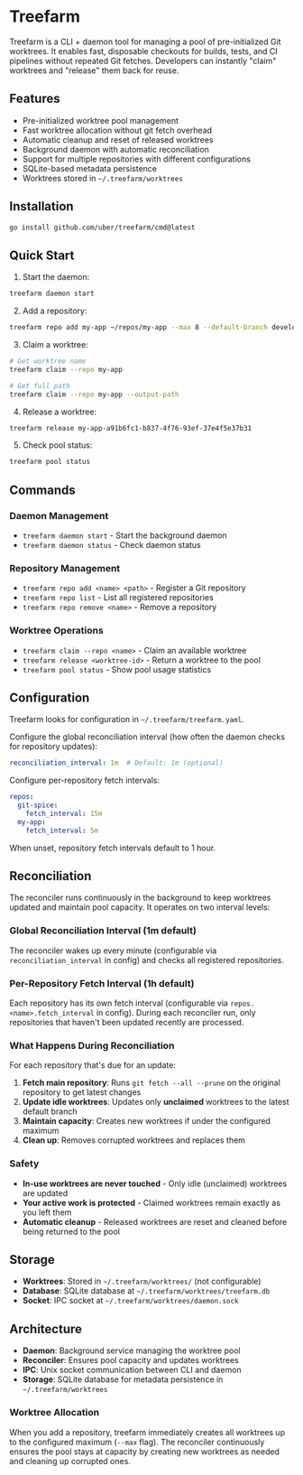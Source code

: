 # Treefarm

Treefarm is a CLI + daemon tool for managing a pool of pre-initialized Git worktrees. It enables fast, disposable checkouts for builds, tests, and CI pipelines without repeated Git fetches. Developers can instantly "claim" worktrees and "release" them back for reuse.

## Features

- Pre-initialized worktree pool management
- Fast worktree allocation without git fetch overhead
- Automatic cleanup and reset of released worktrees
- Background daemon with automatic reconciliation
- Support for multiple repositories with different configurations
- SQLite-based metadata persistence
- Worktrees stored in `~/.treefarm/worktrees`

## Installation

```bash
go install github.com/uber/treefarm/cmd@latest
```

## Quick Start

1. Start the daemon:
```bash
treefarm daemon start
```

2. Add a repository:
```bash
treefarm repo add my-app ~/repos/my-app --max 8 --default-branch develop
```

3. Claim a worktree:
```bash
# Get worktree name
treefarm claim --repo my-app

# Get full path
treefarm claim --repo my-app --output-path
```

4. Release a worktree:
```bash
treefarm release my-app-a91b6fc1-b837-4f76-93ef-37e4f5e37b31
```

5. Check pool status:
```bash
treefarm pool status
```

## Commands

### Daemon Management

- `treefarm daemon start` - Start the background daemon
- `treefarm daemon status` - Check daemon status

### Repository Management

- `treefarm repo add <name> <path>` - Register a Git repository
- `treefarm repo list` - List all registered repositories
- `treefarm repo remove <name>` - Remove a repository

### Worktree Operations

- `treefarm claim --repo <name>` - Claim an available worktree
- `treefarm release <worktree-id>` - Return a worktree to the pool
- `treefarm pool status` - Show pool usage statistics

## Configuration

Treefarm looks for configuration in `~/.treefarm/treefarm.yaml`. 

Configure the global reconciliation interval (how often the daemon checks for repository updates):

```yaml
reconciliation_interval: 1m  # Default: 1m (optional)
```

Configure per-repository fetch intervals:

```yaml
repos:
  git-spice:
    fetch_interval: 15m
  my-app:
    fetch_interval: 5m
```

When unset, repository fetch intervals default to 1 hour.

## Reconciliation

The reconciler runs continuously in the background to keep worktrees updated and maintain pool capacity. It operates on two interval levels:

### Global Reconciliation Interval (1m default)
The reconciler wakes up every minute (configurable via `reconciliation_interval` in config) and checks all registered repositories.

### Per-Repository Fetch Interval (1h default)
Each repository has its own fetch interval (configurable via `repos.<name>.fetch_interval` in config). During each reconciler run, only repositories that haven't been updated recently are processed.

### What Happens During Reconciliation

For each repository that's due for an update:

1. **Fetch main repository**: Runs `git fetch --all --prune` on the original repository to get latest changes
2. **Update idle worktrees**: Updates only **unclaimed** worktrees to the latest default branch
3. **Maintain capacity**: Creates new worktrees if under the configured maximum
4. **Clean up**: Removes corrupted worktrees and replaces them

### Safety

- **In-use worktrees are never touched** - Only idle (unclaimed) worktrees are updated
- **Your active work is protected** - Claimed worktrees remain exactly as you left them
- **Automatic cleanup** - Released worktrees are reset and cleaned before being returned to the pool

## Storage

- **Worktrees**: Stored in `~/.treefarm/worktrees/` (not configurable)
- **Database**: SQLite database at `~/.treefarm/worktrees/treefarm.db`
- **Socket**: IPC socket at `~/.treefarm/worktrees/daemon.sock`

## Architecture

- **Daemon**: Background service managing the worktree pool
- **Reconciler**: Ensures pool capacity and updates worktrees
- **IPC**: Unix socket communication between CLI and daemon
- **Storage**: SQLite database for metadata persistence in `~/.treefarm/worktrees`

### Worktree Allocation

When you add a repository, treefarm immediately creates all worktrees up to the configured maximum (`--max` flag). The reconciler continuously ensures the pool stays at capacity by creating new worktrees as needed and cleaning up corrupted ones.